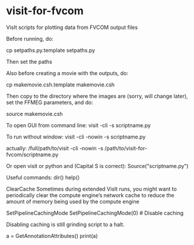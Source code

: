 # visit-for-fvcom
VisIt scripts for plotting data from FVCOM output files

Before running, do: 

cp setpaths.py.template setpaths.py

Then set the paths


Also before creating a movie with the outputs, do:

cp makemovie.csh.template makemovie.csh

Then copy to the directory where the images are (sorry, will change later), set the FFMEG parameters, and do:

source makemovie.csh


To open GUI from command line:
visit -cli -s scriptname.py

To run without window:
visit -cli -nowin -s scriptname.py

actually:
/full/path/to/visit -cli -nowin -s /path/to/visit-for-fvcom/scriptname.py

Or open visit or python and (Capital S is correct):
Source("scriptname.py")

Useful commands:
dir()
help()

ClearCache
Sometimes during extended VisIt runs, you might want to periodically clear the compute engine’s network cache to reduce the amount of memory being used by the compute engine

SetPipelineCachingMode
SetPipelineCachingMode(0) # Disable caching

Disabling caching is still grinding script to a halt.

a = GetAnnotationAttributes()
print(a)
